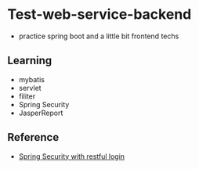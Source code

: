 # Test-web-service-backend
  - practice spring boot and a little bit frontend techs

## Learning
  - mybatis
  - servlet
  - filiter
  - Spring Security
  - JasperReport
  
  
## Reference

  - [Spring Security with restful login](https://medium.com/%E4%BC%81%E9%B5%9D%E4%B9%9F%E6%87%82%E7%A8%8B%E5%BC%8F%E8%A8%AD%E8%A8%88/spring-security-%E7%B5%90%E5%90%88restfulapi%E7%9A%84%E8%A8%AD%E8%A8%88-60b778fd3b22)
